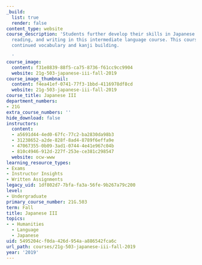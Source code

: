 ```yaml
---
_build:
  list: true
  render: false
content_type: website
course_description: 'Students further develop their skills in Japanese speaking, listening,
  reading, and writing in this intermediate language course. This course involves
  continued vocabulary and kanji building.

  '
course_image:
  content: f31e8839-88f5-ca75-8736-f61cc9cc9904
  website: 21g-503-japanese-iii-fall-2019
course_image_thumbnail:
  content: f4ea41ef-0741-77f3-1bbd-4116978df8cd
  website: 21g-503-japanese-iii-fall-2019
course_title: Japanese III
department_numbers:
- 21G
extra_course_numbers: ''
hide_download: false
instructors:
  content:
  - a5691d44-4ed0-67fc-77c2-ba2830da98b3
  - 31238652-a2de-828f-8ad4-8789f6effa9e
  - 47067355-0b09-3ad1-0744-4e41e967c04b
  - 810c4946-912d-227f-253e-ce381c298547
  website: ocw-www
learning_resource_types:
- Exams
- Instructor Insights
- Written Assignments
legacy_uid: 1df802d7-7bfa-fa3a-56fe-9b267a79c200
level:
- Undergraduate
primary_course_number: 21G.503
term: Fall
title: Japanese III
topics:
- - Humanities
  - Language
  - Japanese
uid: 5495204c-f0da-426d-954a-a886542fca6c
url_path: courses/21g-503-japanese-iii-fall-2019
year: '2019'
---
```

